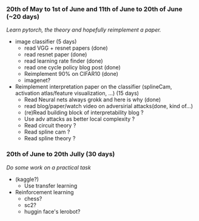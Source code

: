 ### 20th of May to 1st of June and 11th of June to 20th of June (~20 days)
*Learn pytorch, the theory and hopefully reimplement a paper.*
- image classifier (5 days)
    - read VGG + resnet papers (done)
    - read resnet paper (done)
    - read learning rate finder (done)
    - read one cycle policy blog post (done)
    - Reimplement 90% on CIFAR10 (done)
    - imagenet?
- Reimplement interpretation paper on the classifier (splineCam, activation atlas/feature visualization, ...) (15 days)
    - Read Neural nets always grokk and here is why (done)
    - read blog/paper/watch video on adversirial attacks(done, kind of...)
    - (re)Read building block of interpretability blog ?
    - Use adv attacks as better local complexity ?
    - Read circuit theory ?
    - Read spline cam ?
    - Read spline theory ?

### 20th of June to 20th Jully (30 days)
*Do some work on a practical task*
- (kaggle?)
    - Use transfer learning
- Reinforcement learning
    - chess?
    - sc2?
    - huggin face's lerobot?
